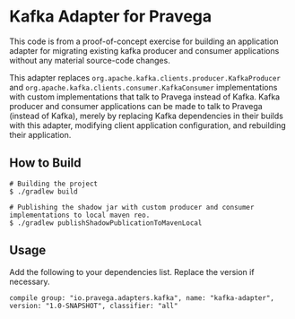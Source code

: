 # Kafka Adapter for Pravega

This code is from a proof-of-concept exercise for building an application adapter for migrating existing kafka producer and consumer applications without any material source-code changes. 

This adapter replaces `org.apache.kafka.clients.producer.KafkaProducer` and `org.apache.kafka.clients.consumer.KafkaConsumer` implementations with custom implementations that talk to Pravega instead of Kafka. Kafka producer and consumer applications can be made to talk to Pravega (instead of Kafka), merely by replacing Kafka dependencies in their builds with this adapter, modifying client application configuration, and rebuilding their application.

## How to Build

```
# Building the project
$ ./gradlew build

# Publishing the shadow jar with custom producer and consumer implementations to local maven reo. 
$ ./gradlew publishShadowPublicationToMavenLocal
```

## Usage

Add the following to your dependencies list. Replace the version if necessary. 

```
compile group: "io.pravega.adapters.kafka", name: "kafka-adapter", version: "1.0-SNAPSHOT", classifier: "all"
```
